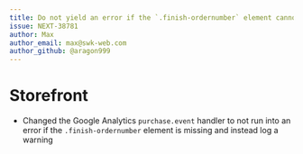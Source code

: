 ```yaml
---
title: Do not yield an error if the `.finish-ordernumber` element cannot be found
issue: NEXT-38781
author: Max
author_email: max@swk-web.com
author_github: @aragon999
---
```

# Storefront
* Changed the Google Analytics `purchase.event` handler to not run into an error if the `.finish-ordernumber` element is missing and instead log a warning
